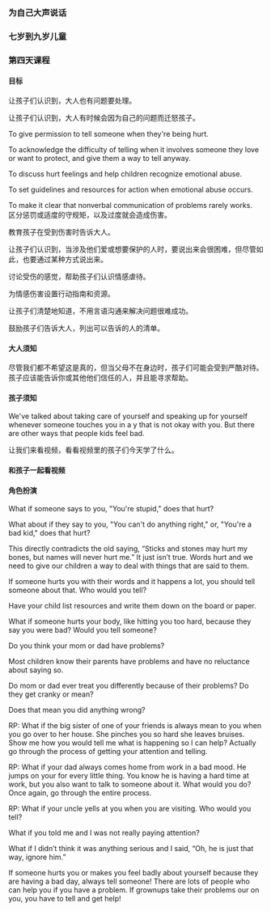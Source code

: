 ### 为自己大声说话

### 七岁到九岁儿童

### 第四天课程

#### 目标

让孩子们认识到，大人也有问题要处理。

让孩子们认识到，大人有时候会因为自己的问题而迁怒孩子。

To give permission to tell someone when they're being hurt.

To acknowledge the difficulty of telling when it involves someone they love or want to protect, and give them a way to tell anyway.

To discuss hurt feelings and help children recognize emotional abuse.  

To set guidelines and resources for action when emotional abuse occurs.

To make it clear that nonverbal communication of problems rarely works.  
区分惩罚或适度的守规矩，以及过度就会造成伤害。

教育孩子在受到伤害时告诉大人。

让孩子们认识到，当涉及他们爱或想要保护的人时，要说出来会很困难，但尽管如此，也要通过某种方式说出来。

讨论受伤的感觉，帮助孩子们认识情感虐待。

为情感伤害设置行动指南和资源。

让孩子们清楚地知道，不用言语沟通来解决问题很难成功。

鼓励孩子们告诉大人，列出可以告诉的人的清单。

#### 大人须知

尽管我们都不希望这是真的，但当父母不在身边时，孩子们可能会受到严酷对待。孩子应该能告诉你或其他他们信任的人，并且能寻求帮助。

#### 孩子须知

We've talked about taking care of yourself and speaking up for yourself whenever someone touches you in a y that is not okay with you. But there are other ways that people kids feel bad.

让我们来看视频，看看视频里的孩子们今天学了什么。

#### 和孩子一起看视频

#### 角色扮演


What if someone says to you, "You're stupid," does that hurt?

What about if they say to you, "You can't do anything right," or, "You're a bad kid," does that hurt?

This directly contradicts the old saying, “Sticks and stones may hurt my bones, but names will never hurt me.”  It just isn’t true.  Words hurt and we need to give our children a way to deal with things that are said to them.
 
If someone hurts you with their words and it happens a lot, you should tell someone about that. Who would you tell?

Have your child list resources and write them down on the board or paper.

What if someone hurts your body, like hitting you too hard, because they say you were bad?   Would you tell someone?

Do you think your mom or dad have problems?

Most children know their parents have problems and have no reluctance about saying so.

Do mom or dad ever treat you differently because of their problems?  Do they get cranky or mean?

Does that mean you did anything wrong?

RP:  What if the big sister of one of your friends is always mean to you when you go over to her house.  She pinches you so hard she leaves bruises.  Show me how you would tell me what is happening so I can help? 
Actually go through the process of getting your attention and telling.

RP:  What if your dad always comes home from work in a bad mood.  He jumps on your for every little thing.  You know he is having a hard time at work, but you also want to talk to someone about it.  What would you do?
Once again, go through the entire process.

RP:  What if your uncle yells at you when you are visiting.  Who would you tell?

What if you told me and I was not really paying attention?

What if I didn’t think it was anything serious and I said, “Oh, he is just that way, ignore him.”

If someone hurts you or makes you feel badly about yourself because they are having a bad day, always tell someone!
There are lots of people who can help you if you have a problem.  If grownups take their problems our on you, you have to tell and get help!